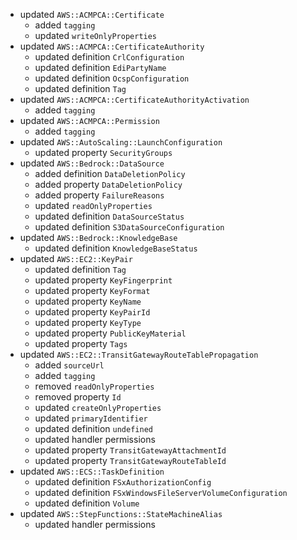 - updated `AWS::ACMPCA::Certificate`
  - added `tagging`
  - updated `writeOnlyProperties`
- updated `AWS::ACMPCA::CertificateAuthority`
  - updated definition `CrlConfiguration`
  - updated definition `EdiPartyName`
  - updated definition `OcspConfiguration`
  - updated definition `Tag`
- updated `AWS::ACMPCA::CertificateAuthorityActivation`
  - added `tagging`
- updated `AWS::ACMPCA::Permission`
  - added `tagging`
- updated `AWS::AutoScaling::LaunchConfiguration`
  - updated property `SecurityGroups`
- updated `AWS::Bedrock::DataSource`
  - added definition `DataDeletionPolicy`
  - added property `DataDeletionPolicy`
  - added property `FailureReasons`
  - updated `readOnlyProperties`
  - updated definition `DataSourceStatus`
  - updated definition `S3DataSourceConfiguration`
- updated `AWS::Bedrock::KnowledgeBase`
  - updated definition `KnowledgeBaseStatus`
- updated `AWS::EC2::KeyPair`
  - updated definition `Tag`
  - updated property `KeyFingerprint`
  - updated property `KeyFormat`
  - updated property `KeyName`
  - updated property `KeyPairId`
  - updated property `KeyType`
  - updated property `PublicKeyMaterial`
  - updated property `Tags`
- updated `AWS::EC2::TransitGatewayRouteTablePropagation`
  - added `sourceUrl`
  - added `tagging`
  - removed `readOnlyProperties`
  - removed property `Id`
  - updated `createOnlyProperties`
  - updated `primaryIdentifier`
  - updated definition `undefined`
  - updated handler permissions
  - updated property `TransitGatewayAttachmentId`
  - updated property `TransitGatewayRouteTableId`
- updated `AWS::ECS::TaskDefinition`
  - updated definition `FSxAuthorizationConfig`
  - updated definition `FSxWindowsFileServerVolumeConfiguration`
  - updated definition `Volume`
- updated `AWS::StepFunctions::StateMachineAlias`
  - updated handler permissions

